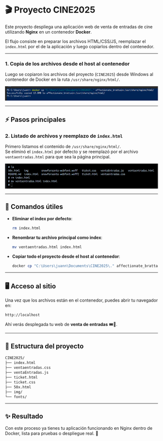 # 🎬 Proyecto CINE2025

Este proyecto despliega una aplicación web de venta de entradas de cine utilizando **Nginx** en un contenedor **Docker**.  

El flujo consiste en preparar los archivos HTML/CSS/JS, reemplazar el `index.html` por el de la aplicación y luego copiarlos dentro del contenedor.

---


### 1. Copia de los archivos desde el host al contenedor
Luego se copiaron los archivos del proyecto (`CINE2025`) desde Windows al contenedor de Docker en la ruta `/usr/share/nginx/html/`.

![Docker Copy](docs/img/screenshot_1.png)

---

## ⚡ Pasos principales

### 2. Listado de archivos y reemplazo de `index.html`
Primero listamos el contenido de `/usr/share/nginx/html/`.  
Se eliminó el `index.html` por defecto y se reemplazó por el archivo `ventaentradas.html` para que sea la página principal.

![Reemplazo index.html](docs/img/screenshot_2.png)

---


## 🚀 Comandos útiles

- **Eliminar el index por defecto**:
  ```bash
  rm index.html
  ```

- **Renombrar tu archivo principal como index**:
  ```bash
  mv ventaentradas.html index.html
  ```

- **Copiar todo el proyecto desde el host al contenedor**:
  ```powershell
  docker cp "C:\Users\juann\Documents\CINE2025\." affectionate_brattain:/usr/share/nginx/html/
  ```

---

## 🖥️ Acceso al sitio
Una vez que los archivos están en el contenedor, puedes abrir tu navegador en:

```
http://localhost
```

Ahí verás desplegada tu web de **venta de entradas** 🎟️🍿.

---

## 📂 Estructura del proyecto
```
CINE2025/
├── index.html
├── ventaentradas.css
├── ventaEntradas.js
├── ticket.html
├── ticket.css
├── 50x.html
├── img/
└── fonts/
```

---

## ✨ Resultado
Con este proceso ya tienes tu aplicación funcionando en Nginx dentro de Docker, lista para pruebas o despliegue real. 🚀
